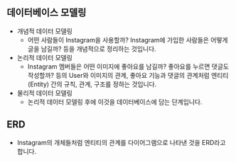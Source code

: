 ## 데이터베이스 모델링

* 개념적 데이터 모델링
  * 어떤 사람들이 Instagram을 사용할까? Instagram에 가입한 사람들은 어떻게 글을 남길까? 등을 개념적으로 정리하는 것입니다.
* 논리적 데이터 모델링
  * Instagram 멤버들은 어떤 이미지에 좋아요를 남길까? 좋아요를 누르면 댓글도 작성할까? 등의 User와 이미지의 관계, 좋아요 기능과 댓글의 관계처럼 엔티티(Entity) 간의 규칙, 관계, 구조를 정하는 것입니다.
* 물리적 데이터 모델링
  * 논리적 데이터 모델링 후에 이것을 데이터베이스에 담는 단계입니다.





## ERD

* Instagram의 개체들처럼 엔티티의 관계를 다이어그램으로 나타낸 것을 ERD라고 합니다. 